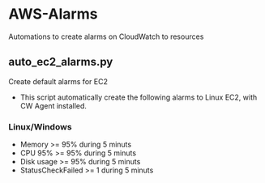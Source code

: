 # AWS-Alarms
Automations to create alarms on CloudWatch to resources

## auto_ec2_alarms.py
Create default alarms for EC2
- This script automatically create the following alarms to Linux EC2, with CW Agent installed.

### Linux/Windows
- Memory >= 95% during 5 minuts
- CPU 95% >= 95% during 5 minuts
- Disk usage >= 95% during 5 minuts
- StatusCheckFailed >= 1 during 5 minuts
